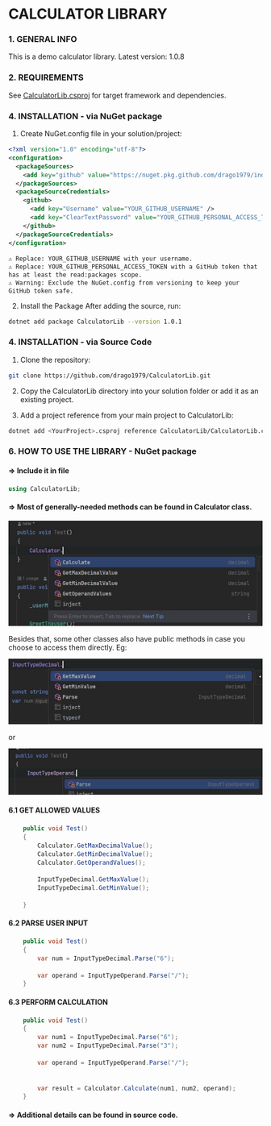 ﻿# **CALCULATOR LIBRARY**

### 1. GENERAL INFO
This is a demo calculator library.
Latest version: 1.0.8


### 2. REQUIREMENTS
See [CalculatorLib.csproj](./CalculatorLib.csproj) for target framework and dependencies.

### 4. INSTALLATION - via NuGet package

1. Create NuGet.config file in your solution/project:

```xml
<?xml version="1.0" encoding="utf-8"?>
<configuration>
  <packageSources>
    <add key="github" value="https://nuget.pkg.github.com/drago1979/index.json" />
  </packageSources>
  <packageSourceCredentials>
    <github>
      <add key="Username" value="YOUR_GITHUB_USERNAME" />
      <add key="ClearTextPassword" value="YOUR_GITHUB_PERSONAL_ACCESS_TOKEN" />
    </github>
  </packageSourceCredentials>
</configuration>
````  

    ⚠️ Replace: YOUR_GITHUB_USERNAME with your username.
    ⚠️ Replace: YOUR_GITHUB_PERSONAL_ACCESS_TOKEN with a GitHub token that has at least the read:packages scope.
    ⚠️ Warning: Exclude the NuGet.config from versioning to keep your GitHub token safe.

2. Install the Package
After adding the source, run:
```bash
dotnet add package CalculatorLib --version 1.0.1
```
### 4. INSTALLATION - via Source Code
1. Clone the repository:
``` bash
git clone https://github.com/drago1979/CalculatorLib.git
```
2. Copy the CalculatorLib directory into your solution folder or add it as an existing project.

3. Add a project reference from your main project to CalculatorLib:
``` bash
dotnet add <YourProject>.csproj reference CalculatorLib/CalculatorLib.csproj
```

### 6. HOW TO USE THE LIBRARY - NuGet package

#### => Include it in file
```csharp
using CalculatorLib;
```

#### => Most of generally-needed methods can be found in Calculator class.

![Calculator class methods](Documentation/calculator_class_methods.jpg)


Besides that, some other classes also have public methods in case you choose to access them directly. Eg:

![Input type decimal - methods](Documentation/input_type_decimal_methods.jpg)

or

![Input type operand - methods](Documentation/input_type_operand_methods.jpg)

#### 6.1 GET ALLOWED VALUES

```csharp
    public void Test()
    {
        Calculator.GetMaxDecimalValue();
        Calculator.GetMinDecimalValue();
        Calculator.GetOperandValues();

        InputTypeDecimal.GetMaxValue();
        InputTypeDecimal.GetMinValue();
        
    }

```

#### 6.2 PARSE USER INPUT
```csharp
    public void Test()
    {
        var num = InputTypeDecimal.Parse("6");
        
        var operand = InputTypeOperand.Parse("/");
    }
````    

#### 6.3 PERFORM CALCULATION
```csharp
    public void Test()
    {
        var num1 = InputTypeDecimal.Parse("6");
        var num2 = InputTypeDecimal.Parse("3");
        
        var operand = InputTypeOperand.Parse("/");
        
        
        var result = Calculator.Calculate(num1, num2, operand);
    }
```

#### => Additional details can be found in source code.
